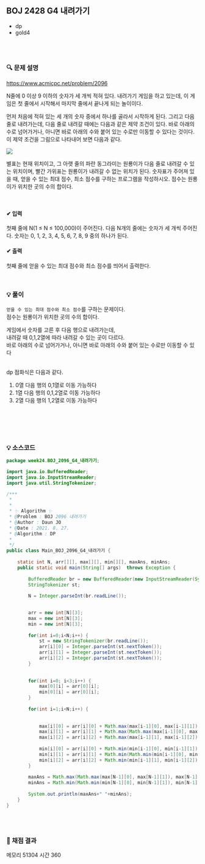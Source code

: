 ## BOJ 2428 G4 내려가기
- dp
- gold4



<br><br>


### 🔍 문제 설명
https://www.acmicpc.net/problem/2096

N줄에 0 이상 9 이하의 숫자가 세 개씩 적혀 있다. 내려가기 게임을 하고 있는데, 이 게임은 첫 줄에서 시작해서 마지막 줄에서 끝나게 되는 놀이이다.

먼저 처음에 적혀 있는 세 개의 숫자 중에서 하나를 골라서 시작하게 된다. 그리고 다음 줄로 내려가는데, 다음 줄로 내려갈 때에는 다음과 같은 제약 조건이 있다. 바로 아래의 수로 넘어가거나, 아니면 바로 아래의 수와 붙어 있는 수로만 이동할 수 있다는 것이다. 이 제약 조건을 그림으로 나타내어 보면 다음과 같다.

![](https://images.velog.io/images/jodawooooon/post/ca5d3387-cc1d-4a49-8ce6-679a4585f09a/image.png)

별표는 현재 위치이고, 그 아랫 줄의 파란 동그라미는 원룡이가 다음 줄로 내려갈 수 있는 위치이며, 빨간 가위표는 원룡이가 내려갈 수 없는 위치가 된다. 숫자표가 주어져 있을 때, 얻을 수 있는 최대 점수, 최소 점수를 구하는 프로그램을 작성하시오. 점수는 원룡이가 위치한 곳의 수의 합이다.

<br>

#### ✔ 입력
첫째 줄에 N(1 ≤ N ≤ 100,000)이 주어진다. 다음 N개의 줄에는 숫자가 세 개씩 주어진다. 숫자는 0, 1, 2, 3, 4, 5, 6, 7, 8, 9 중의 하나가 된다.
<br>

#### ✔ 출력
첫째 줄에 얻을 수 있는 최대 점수와 최소 점수를 띄어서 출력한다.
<br>


<br>

###  💡 풀이

`얻을 수 있는 최대 점수와 최소 점수`를 구하는 문제이다.<br> 
점수는 원룡이가 위치한 곳의 수의 합이다.

게임에서 숫자를 고른 후 다음 행으로 내려가는데,  
내려갈 때 0,1,2열에 따라 내려갈 수 있는 곳이 다르다.  
바로 아래의 수로 넘어가거나, 아니면 바로 아래의 수와 붙어 있는 수로만 이동할 수 있다  

<br>
dp 점화식은 다음과 같다.  

1. 0열
	다음 행의 0,1열로 이동 가능하다
2. 1열
	다음 행의 0,1,2열로 이동 가능하다
3. 2열
	다음 행의 1,2열로 이동 가능하다
<br>


<br><br>

###  💡 소스코드


```java
package week24.BOJ_2096_G4_내려가기;

import java.io.BufferedReader;
import java.io.InputStreamReader;
import java.util.StringTokenizer;

/***
 * 
 * 
 * ✨ Algorithm ✨
 * @Problem : BOJ 2096 내려가기
 * @Author : Daun JO
 * @Date : 2021. 8. 27. 
 * @Algorithm : DP
 *
 */
public class Main_BOJ_2096_G4_내려가기 {
	
	static int N, arr[][], max[][], min[][], maxAns, minAns;
	public static void main(String[] args)  throws Exception {
		
		BufferedReader br = new BufferedReader(new InputStreamReader(System.in));
		StringTokenizer st;
		
		N = Integer.parseInt(br.readLine());
		

		arr = new int[N][3];
		max = new int[N][3];
		min = new int[N][3];
		
		for(int i=0;i<N;i++) {
			st = new StringTokenizer(br.readLine());
			arr[i][0] = Integer.parseInt(st.nextToken());
			arr[i][1] = Integer.parseInt(st.nextToken());
			arr[i][2] = Integer.parseInt(st.nextToken());
		}
		
		
		for(int i=0; i<3;i++) {
			max[0][i] = arr[0][i];
			min[0][i] = arr[0][i];
		}
		
		for(int i=1;i<N;i++) {
			
			
			max[i][0] = arr[i][0] + Math.max(max[i-1][0], max[i-1][1]); //0열
			max[i][1] = arr[i][1] + Math.max(Math.max(max[i-1][0], max[i-1][1]), max[i-1][2]); //1열
			max[i][2] = arr[i][2] + Math.max(max[i-1][1], max[i-1][2]); //2열
			
			min[i][0] = arr[i][0] + Math.min(min[i-1][0], min[i-1][1]); //0열
			min[i][1] = arr[i][1] + Math.min(Math.min(min[i-1][0], min[i-1][1]), min[i-1][2]); //1열
			min[i][2] = arr[i][2] + Math.min(min[i-1][1], min[i-1][2]); //2열
		}
		
		maxAns = Math.max(Math.max(max[N-1][0], max[N-1][1]), max[N-1][2]);
		minAns = Math.min(Math.min(min[N-1][0], min[N-1][1]), min[N-1][2]);
		
		System.out.println(maxAns+" "+minAns);
	}
}

```

<br><br>


###  💯 채점 결과
메모리 51304	시간 360
	